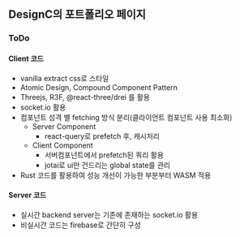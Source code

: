 ## DesignC의 포트폴리오 페이지

### ToDo

#### Client 코드

- vanilla extract css로 스타일
- Atomic Design, Compound Component Pattern
- Threejs, R3F, @react-three/drei 를 활용
- socket.io 활용
- 컴포넌트 성격 별 fetching 방식 분리(클라이언트 컴포넌트 사용 최소화)
  - Server Component
    - react-query로 prefetch 후, 캐시처리
  - Client Component
    - 서버컴포넌트에서 prefetch된 쿼리 활용
    - jotai로 ui만 건드리는 global state를 관리
- Rust 코드를 활용하여 성능 개선이 가능한 부분부터 WASM 적용

#### Server 코드

- 실시간 backend server는 기존에 존재하는 socket.io 활용
- 비실시간 코드는 firebase로 간단히 구성
